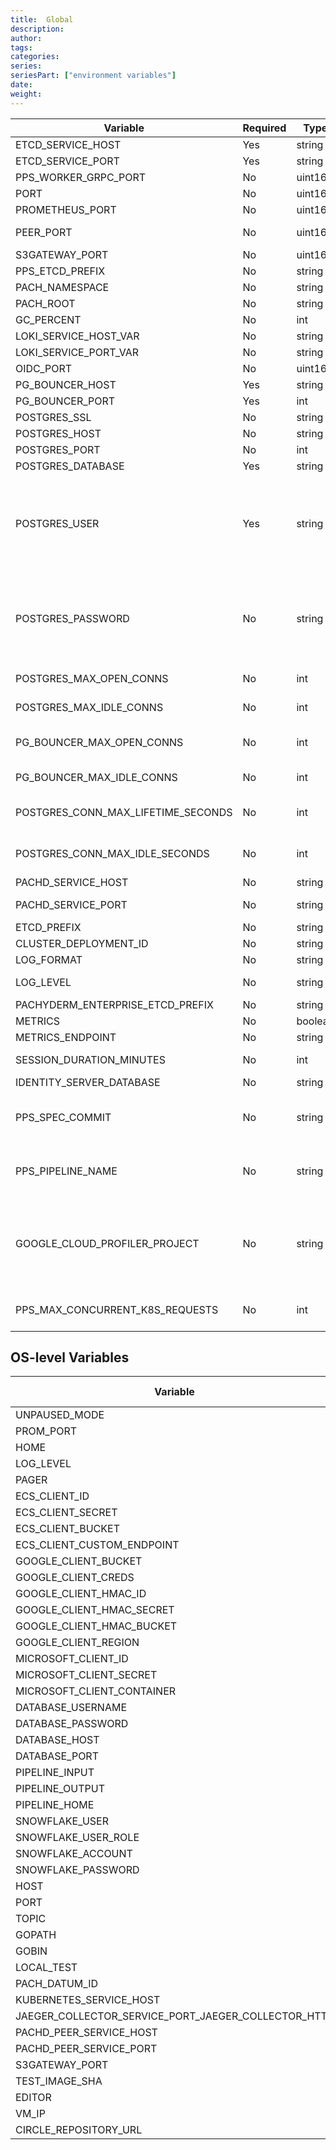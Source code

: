 ```yaml
---
title:  Global
description: 
author:
tags:
categories:
series: 
seriesPart: ["environment variables"]
date:
weight: 
---
```



| Variable | Required | Type | Default Value | Description |
|---|---|---|---|---|
| ETCD_SERVICE_HOST | Yes | string |  | The etcd service host name. |
| ETCD_SERVICE_PORT | Yes | string |  | The etcd port number. |
| PPS_WORKER_GRPC_PORT | No | uint16 | 1080 | The GRPs port number. |
| PORT | No | uint16 | 1650 | The pachd port number. |
| PROMETHEUS_PORT | No | uint16 | 1656 | The Prometheus port number. |
| PEER_PORT | No | uint16 | 1653 | The pachd-to-pachd port number. |
| S3GATEWAY_PORT | No | uint16 | 1600 | The s3 gateway port number. |
| PPS_ETCD_PREFIX | No | string | pachyderm_pps |  |
| PACH_NAMESPACE | No | string | default |  |
| PACH_ROOT | No | string | /pach |  |
| GC_PERCENT | No | int  | 50 |  |
| LOKI_SERVICE_HOST_VAR | No | string | LOKI_SERVICE_HOST | The Loki service host name. |
| LOKI_SERVICE_PORT_VAR | No | string  | LOKI_SERVICE_PORT | The Loki service port number. |
| OIDC_PORT | No | uint16  | 1657 | The OIDC port number. |
| PG_BOUNCER_HOST | Yes | string |  | The PG Bouncer host name. |
| PG_BOUNCER_PORT | Yes | int  |  | The PG Bouncer port number. |
| POSTGRES_SSL | No | string | disable | The Postgres SSL certificate. |
| POSTGRES_HOST | No | string |  | The Postres host name. |
| POSTGRES_PORT | No | int  |  | The Postgres port number.  |
| POSTGRES_DATABASE | Yes | string |  | The Postgres database name. |
| POSTGRES_USER | Yes | string |  | The Postgres username. Any sort of install that needs to be secure must specify a secure password here, or provide the `postgresqlExistingSecretName` and `postgresqlExistingSecretKey` secret. |
| POSTGRES_PASSWORD | No | string |  | The Postgres username's password. Pachyderm does not use this account; this password is only required so that administrators can manually perform administrative tasks. |
| POSTGRES_MAX_OPEN_CONNS | No | int  | 10 | The maximum number of open Postgres connections. |
| POSTGRES_MAX_IDLE_CONNS | No | int  | 10 | The maximum number of idle Postgres connections. |
| PG_BOUNCER_MAX_OPEN_CONNS | No | int  | 10 | The maximum number of open PG Bouncer connections. |
| PG_BOUNCER_MAX_IDLE_CONNS | No | int  | 10 | The maximum number of idle PG Bouncer connections. |
| POSTGRES_CONN_MAX_LIFETIME_SECONDS | No | int  | 0 | The maximum lifetime of a connection, measured in seconds. |
| POSTGRES_CONN_MAX_IDLE_SECONDS | No | int  | 0 | The maximum lifetime of an idle connection, measured in seconds. |
| PACHD_SERVICE_HOST | No | string |  | The pachd service host name. |
| PACHD_SERVICE_PORT | No | string |  | The pachd service port number.  |
| ETCD_PREFIX | No | string |  |  |
| CLUSTER_DEPLOYMENT_ID | No | string |  | The Cluster's deployment ID.  |
| LOG_FORMAT | No | string | json | The output format of logs. |
| LOG_LEVEL | No | string | info | The level of logs captured in the output.  |
| PACHYDERM_ENTERPRISE_ETCD_PREFIX | No | string | pachyderm_enterprise |  |
| METRICS | No | boolean | TRUE |  |
| METRICS_ENDPOINT | No | string |  |  |
| SESSION_DURATION_MINUTES | No | int  | 43200 | The duration auth tokens are valid for; defaults to 30 days. |
| IDENTITY_SERVER_DATABASE | No | string | dex |  |
| PPS_SPEC_COMMIT | No | string |  | The ID of the pipeline that this worker belongs to; only set for workers and sidecar pachd instances. |
| PPS_PIPELINE_NAME | No | string |  | The name of the pipeline that this worker belongs to; only set for workers and sidecar pachd instances. |
| GOOGLE_CLOUD_PROFILER_PROJECT | No | string |  | The name of a GCP project; enables GCP-specific continuous profiling and sends profiles to the named project. Requires pachd to have Google application credentials. |
| PPS_MAX_CONCURRENT_K8S_REQUESTS | No | int  | 10 | The number of concurrent requests that the PPS Master can make against kubernetes. |

## OS-level Variables

| Variable | Required | Type | Default Value | Description |
|---|---|---|---|---|
| UNPAUSED_MODE |  | string |  |  |
| PROM_PORT |  | string |  |  |
| HOME |  | string |  |  |
| LOG_LEVEL |  | string |  |  |
| PAGER |  | string |  |  |
| ECS_CLIENT_ID |  | string |  |  |
| ECS_CLIENT_SECRET |  | string |  |  |
| ECS_CLIENT_BUCKET |  | string |  |  |
| ECS_CLIENT_CUSTOM_ENDPOINT |  | string |  |  |
| GOOGLE_CLIENT_BUCKET |  | string |  |  |
| GOOGLE_CLIENT_CREDS |  | string |  |  |
| GOOGLE_CLIENT_HMAC_ID |  | string |  |  |
| GOOGLE_CLIENT_HMAC_SECRET |  | string |  |  |
| GOOGLE_CLIENT_HMAC_BUCKET |  | string |  |  |
| GOOGLE_CLIENT_REGION |  | string |  |  |
| MICROSOFT_CLIENT_ID |  | string |  |  |
| MICROSOFT_CLIENT_SECRET |  | string |  |  |
| MICROSOFT_CLIENT_CONTAINER |  | string |  |  |
| DATABASE_USERNAME |  | string |  |  |
| DATABASE_PASSWORD |  | string |  |  |
| DATABASE_HOST |  | string |  |  |
| DATABASE_PORT |  | string |  |  |
| PIPELINE_INPUT |  | string |  |  |
| PIPELINE_OUTPUT |  | string |  |  |
| PIPELINE_HOME |  | string |  |  |
| SNOWFLAKE_USER |  | string |  |  |
| SNOWFLAKE_USER_ROLE |  | string |  |  |
| SNOWFLAKE_ACCOUNT |  | string |  |  |
| SNOWFLAKE_PASSWORD |  | string |  |  |
| HOST |  | string |  |  |
| PORT |  | string |  |  |
| TOPIC |  | string |  |  |
| GOPATH |  | string |  |  |
| GOBIN |  | string |  |  |
| LOCAL_TEST |  | string |  |  |
| PACH_DATUM_ID |  | string |  |  |
| KUBERNETES_SERVICE_HOST |  | string |  |  |
| JAEGER_COLLECTOR_SERVICE_PORT_JAEGER_COLLECTOR_HTTP |  | string |  |  |
| PACHD_PEER_SERVICE_HOST |  | string |  |  |
| PACHD_PEER_SERVICE_PORT |  | string |  |  |
| S3GATEWAY_PORT |  | string |  |  |
| TEST_IMAGE_SHA |  | string |  |  |
| EDITOR |  | string |  |  |
| VM_IP |  | string |  |  |
| CIRCLE_REPOSITORY_URL |  | string |  |  |